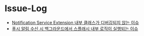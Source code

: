 # Issue-Log

- [Notification Service Extension 내부 클래스가 디버깅되지 않는 이슈](https://github.com/camosss/Issue-Log/issues/1)
- [푸시 알림 수신 시 백그라운드에서 스플래시 내부 로직이 실행되는 이슈](https://github.com/camosss/Record/issues/2)
